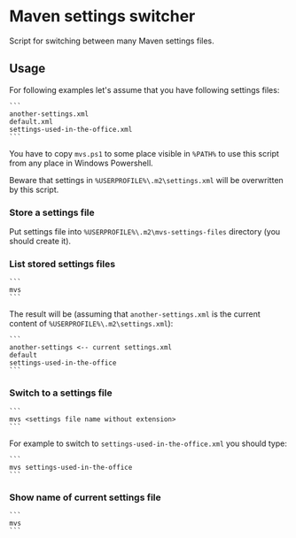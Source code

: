 Maven settings switcher
=======================

Script for switching between many Maven settings files.

## Usage

For following examples let's assume that you have following settings files:

    ```
    another-settings.xml
    default.xml
    settings-used-in-the-office.xml
    ```
    
You have to copy ```mvs.ps1``` to some place visible in ```%PATH%``` to use this script from any place in Windows Powershell.
    
Beware that settings in ```%USERPROFILE%\.m2\settings.xml``` will be overwritten by this script.

### Store a settings file

Put settings file into ```%USERPROFILE%\.m2\mvs-settings-files``` directory (you should create it).

### List stored settings files

    ```
    mvs
    ```
    
The result will be (assuming that ```another-settings.xml``` is the current content of ```%USERPROFILE%\.m2\settings.xml```):

    ```
    another-settings <-- current settings.xml
    default
    settings-used-in-the-office
    ```

### Switch to a settings file

    ```
    mvs <settings file name without extension>
    ```
    
For example to switch to ```settings-used-in-the-office.xml``` you should type:

    ```
    mvs settings-used-in-the-office
    ```

### Show name of current settings file

    ```
    mvs
    ```
